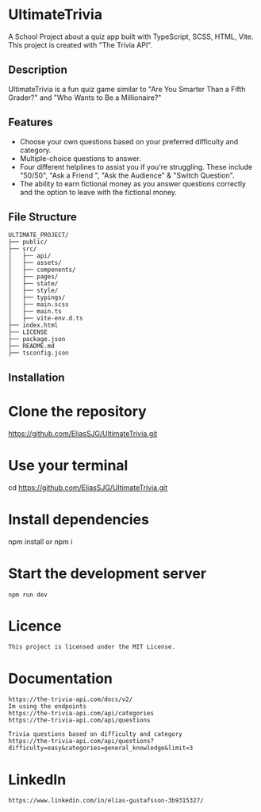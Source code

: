 # UltimateTrivia

A School Project about a quiz app built with TypeScript, SCSS, HTML, Vite. This project is created with "The Trivia API".

## Description

UltimateTrivia is a fun quiz game similar to "Are You Smarter Than a Fifth Grader?" and "Who Wants to Be a Millionaire?"

## Features

- Choose your own questions based on your preferred difficulty and category.
- Multiple-choice questions to answer.
- Four different helplines to assist you if you're struggling. These include "50/50", "Ask a Friend ", "Ask the Audience" & "Switch Question".
- The ability to earn fictional money as you answer questions correctly and the option to leave with the fictional money.

## File Structure

```plaintext
ULTIMATE_PROJECT/
├── public/
├── src/
│   ├── api/
│   ├── assets/
│   ├── components/
│   ├── pages/
│   ├── state/
│   ├── style/
│   ├── typings/
│   ├── main.scss
│   ├── main.ts
│   ├── vite-env.d.ts
├── index.html
├── LICENSE
├── package.json
├── README.md
├── tsconfig.json
```

## Installation

# Clone the repository

https://github.com/EliasSJG/UltimateTrivia.git

# Use your terminal

cd https://github.com/EliasSJG/UltimateTrivia.git

# Install dependencies

npm install or npm i

# Start the development server

    npm run dev

# Licence

    This project is licensed under the MIT License.

# Documentation

    https://the-trivia-api.com/docs/v2/
    Im using the endpoints
    https://the-trivia-api.com/api/categories
    https://the-trivia-api.com/api/questions

    Trivia questions based on difficulty and category
    https://the-trivia-api.com/api/questions?difficulty=easy&categories=general_knowledge&limit=3

# LinkedIn

    https://www.linkedin.com/in/elias-gustafsson-3b9315327/

